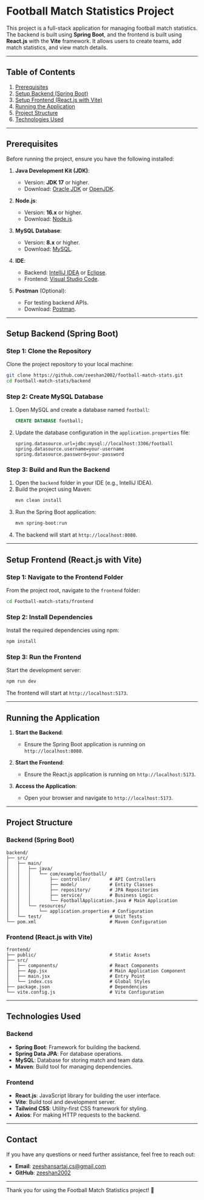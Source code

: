 # Football Match Statistics Project

This project is a full-stack application for managing football match statistics. The backend is built using **Spring Boot**, and the frontend is built using **React.js** with the **Vite** framework. It allows users to create teams, add match statistics, and view match details.

---

## **Table of Contents**
1. [Prerequisites](#prerequisites)
2. [Setup Backend (Spring Boot)](#setup-backend-spring-boot)
3. [Setup Frontend (React.js with Vite)](#setup-frontend-reactjs-with-vite)
4. [Running the Application](#running-the-application)
5. [Project Structure](#project-structure)
6. [Technologies Used](#technologies-used)

---

## **Prerequisites**

Before running the project, ensure you have the following installed:

1. **Java Development Kit (JDK)**:
   - Version: **JDK 17** or higher.
   - Download: [Oracle JDK](https://www.oracle.com/java/technologies/javase-downloads.html) or [OpenJDK](https://openjdk.org/).

2. **Node.js**:
   - Version: **16.x** or higher.
   - Download: [Node.js](https://nodejs.org/).

3. **MySQL Database**:
   - Version: **8.x** or higher.
   - Download: [MySQL](https://dev.mysql.com/downloads/installer/).

4. **IDE**:
   - Backend: [IntelliJ IDEA](https://www.jetbrains.com/idea/) or [Eclipse](https://www.eclipse.org/).
   - Frontend: [Visual Studio Code](https://code.visualstudio.com/).

5. **Postman** (Optional):
   - For testing backend APIs.
   - Download: [Postman](https://www.postman.com/downloads/).

---

## **Setup Backend (Spring Boot)**

### **Step 1: Clone the Repository**
Clone the project repository to your local machine:
```bash
git clone https://github.com/zeeshan2002/football-match-stats.git
cd Football-match-stats/backend
```

### **Step 2: Create MySQL Database**
1. Open MySQL and create a database named `football`:
   ```sql
   CREATE DATABASE football;
   ```

2. Update the database configuration in the `application.properties` file:
   ```properties
   spring.datasource.url=jdbc:mysql://localhost:3306/football
   spring.datasource.username=your-username
   spring.datasource.password=your-password
   ```

### **Step 3: Build and Run the Backend**
1. Open the `backend` folder in your IDE (e.g., IntelliJ IDEA).
2. Build the project using Maven:
   ```bash
   mvn clean install
   ```
3. Run the Spring Boot application:
   ```bash
   mvn spring-boot:run
   ```
4. The backend will start at `http://localhost:8080`.

---

## **Setup Frontend (React.js with Vite)**

### **Step 1: Navigate to the Frontend Folder**
From the project root, navigate to the `frontend` folder:
```bash
cd Football-match-stats/frontend
```

### **Step 2: Install Dependencies**
Install the required dependencies using npm:
```bash
npm install
```

### **Step 3: Run the Frontend**
Start the development server:
```bash
npm run dev
```
The frontend will start at `http://localhost:5173`.

---

## **Running the Application**

1. **Start the Backend**:
   - Ensure the Spring Boot application is running on `http://localhost:8080`.

2. **Start the Frontend**:
   - Ensure the React.js application is running on `http://localhost:5173`.

3. **Access the Application**:
   - Open your browser and navigate to `http://localhost:5173`.

---

## **Project Structure**

### **Backend (Spring Boot)**
```
backend/
├── src/
│   ├── main/
│   │   ├── java/
│   │   │   └── com/example/football/
│   │   │       ├── controller/       # API Controllers
│   │   │       ├── model/            # Entity Classes
│   │   │       ├── repository/       # JPA Repositories
│   │   │       ├── service/          # Business Logic
│   │   │       └── FootballApplication.java # Main Application
│   │   └── resources/
│   │       └── application.properties # Configuration
│   └── test/                         # Unit Tests
└── pom.xml                           # Maven Configuration
```

### **Frontend (React.js with Vite)**
```
frontend/
├── public/                           # Static Assets
├── src/
│   ├── components/                   # React Components                       
│   ├── App.jsx                       # Main Application Component
│   ├── main.jsx                      # Entry Point
│   └── index.css                     # Global Styles
├── package.json                      # Dependencies
└── vite.config.js                    # Vite Configuration
```

---

## **Technologies Used**

### **Backend**
- **Spring Boot**: Framework for building the backend.
- **Spring Data JPA**: For database operations.
- **MySQL**: Database for storing match and team data.
- **Maven**: Build tool for managing dependencies.

### **Frontend**
- **React.js**: JavaScript library for building the user interface.
- **Vite**: Build tool and development server.
- **Tailwind CSS**: Utility-first CSS framework for styling.
- **Axios**: For making HTTP requests to the backend.

---

## **Contact**

If you have any questions or need further assistance, feel free to reach out:

- **Email**: zeeshansartaj.cs@gmail.com
- **GitHub**: [zeeshan2002](https://github.com/zeeshan2002/football-match-stats)

---

Thank you for using the Football Match Statistics project! 🚀
